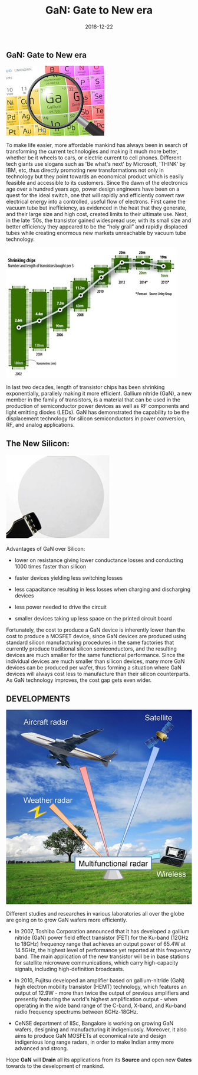 ﻿---
layout: post
title: "GaN: Gate to New era"
author_github: techcrow
date: 2018-12-22
image: '/assets/img/'
description: ''
tags:
- galliumnitride
- GaN
- transistors
- wafers
- silicon
- newsilicon
- technology
categories:
- Diode
github_username: 'techcrow'
use_math: true
comments: false
---

## GaN: Gate to New era

![introduction](/blog/assets/img/GaN/1.jpg)

To make life easier, more affordable mankind has always been in search of transforming the current technologies and making it much more better, whether be it wheels to cars, or electric current to cell phones. Different tech giants use slogans such as 'Be what's next' by Microsoft, 'THINK' by IBM, etc, thus directly promoting new transformations not only in technology but they point towards an economical product which is easily feasible and accessible to its customers. 
Since the dawn of the electronics age over a hundred years ago, power design engineers have been on a quest for the ideal switch, one that will rapidly and efficiently convert raw electrical energy into a controlled, useful flow of electrons.  First came the vacuum tube but inefficiency, as evidenced in the heat that they generate, and their large size and high cost, created limits to their ultimate use. Next, in the late ‘50s, the transistor gained widespread use; with its small size and better efficiency they appeared to be the “holy grail” and rapidly displaced tubes while creating enormous new markets unreachable by vacuum tube technology.

![Shrinking lengths of transistors](/blog/assets/img/GaN/2.jpg)

In last two decades, length of transistor chips has been shrinking exponentially, parallely making it more efficient. Gallium nitride (GaN), a new member in the family of transistors, is a material that can be used in the production of semiconductor power devices as well as RF components and light emitting diodes (LEDs). GaN has demonstrated the capability to be the displacement technology for silicon semiconductors in power conversion, RF, and analog applications.


## The New Silicon:

![GaN wafer](/blog/assets/img/GaN/4.jpg)

Advantages of GaN over Silicon:

   - lower on resistance giving lower conductance losses and conducting 1000 times faster than silicon

   - faster devices yielding less switching losses

   - less capacitance resulting in less losses when charging and discharging devices

   - less power needed to drive the circuit

   - smaller devices taking up less space on the printed circuit board

Fortunately, the cost to produce a GaN device is inherently lower than the cost to produce a MOSFET device, since GaN devices are produced using standard silicon manufacturing procedures in the same factories that currently produce traditional silicon semiconductors, and the resulting devices are much smaller for the same functional performance. Since the individual devices are much smaller than silicon devices, many more GaN devices can be produced per wafer, thus forming a situation where GaN devices will always cost less to manufacture than their silicon counterparts. As GaN technology improves, the cost gap gets even wider.

## DEVELOPMENTS

![Functioning of radar](/blog/assets/img/GaN/3.jpg)

Different studies and researches in various laboratories all over the globe are going on to grow  GaN wafers more efficiently.

   - In 2007, Toshiba Corporation announced that it has developed a gallium nitride (GaN) power field effect transistor (FET) for the Ku-band (12GHz to 18GHz) frequency range that achieves an output power of 65.4W at 14.5GHz, the highest level of performance yet reported at this frequency band. The main application of the new transistor will be in base stations for satellite microwave communications, which carry high-capacity signals, including high-definition broadcasts.

   - In 2010, Fujitsu developed an amplifier based on gallium-nitride (GaN) high electron mobility transistor (HEMT) technology, which features an output of 12.9W - more than twice the output of previous amplifiers and presently featuring the world's highest amplification output - when operating in the wide band range of the C-band, X-band, and Ku-band radio frequency spectrums between 6GHz-18GHz.

   - CeNSE department of IISc, Bangalore is working on growing GaN wafers, designing and manufacturing it indigeniuosly. Moreover, it also aims  to produce GaN MOSFETs at economical rate and design indigenious long range radars, in order to make Indian army more advanced and strong. 


Hope **GaN** will **Drain** all its applications from its **Source** and open new **Gates** towards to the development of mankind.